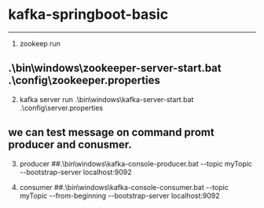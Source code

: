 # kafka-springboot-basic
------------------------
1.  zookeep run 
##  .\bin\windows\zookeeper-server-start.bat .\config\zookeeper.properties 

2.  kafka server run 
 .\bin\windows\kafka-server-start.bat .\config\server.properties

## we can test message on command promt producer and conusmer.

3.  producer 
##.\bin\windows\kafka-console-producer.bat --topic myTopic --bootstrap-server localhost:9092 

4.  consumer 
##.\bin\windows\kafka-console-consumer.bat --topic myTopic --from-beginning --bootstrap-server localhost:9092
